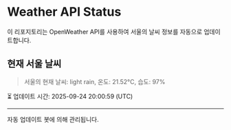 
# Weather API Status

이 리포지토리는 OpenWeather API를 사용하여 서울의 날씨 정보를 자동으로 업데이트합니다.

## 현재 서울 날씨
> 서울의 현재 날씨: light rain, 온도: 21.52°C, 습도: 97%

⏳ 업데이트 시간: 2025-09-24 20:00:59 (UTC)

---
자동 업데이트 봇에 의해 관리됩니다.
